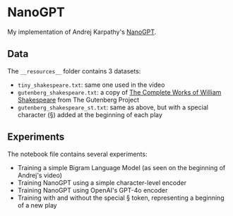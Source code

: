 # NanoGPT

My implementation of Andrej Karpathy's [NanoGPT](https://github.com/karpathy/nanoGPT).

## Data
The `__resources__` folder contains 3 datasets:
* `tiny_shakespeare.txt`: same one used in the video
* `gutenberg_shakespeare.txt`: a copy of [The Complete Works of William Shakespeare](https://www.gutenberg.org/ebooks/100) from The Gutenberg Project
* `gutenberg_shakespeare_st.txt`: same as above, but with a special character (§) added at the beginning of each play

## Experiments
The notebook file contains several experiments:
* Training a simple Bigram Language Model (as seen on the beginning of Andrej's video)
* Training NanoGPT using a simple character-level encoder
* Training NanoGPT using OpenAI's GPT-4o encoder
* Training with and without the special § token, representing a beginning of a new play